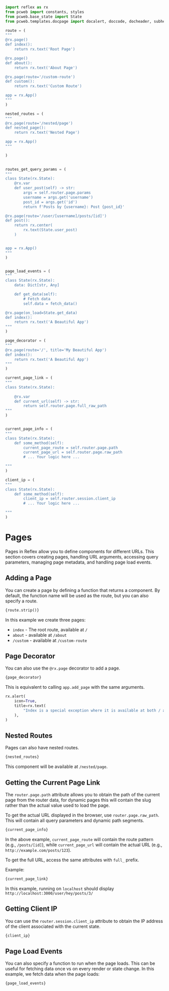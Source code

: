 ```python exec
import reflex as rx
from pcweb import constants, styles
from pcweb.base_state import State
from pcweb.templates.docpage import docalert, doccode, docheader, subheader, docdemobox

route = (
"""
@rx.page()
def index():
    return rx.text('Root Page')

@rx.page()
def about():
    return rx.text('About Page')

@rx.page(route='/custom-route')
def custom():
    return rx.text('Custom Route')

app = rx.App()
"""
)

nested_routes = (
"""
@rx.page(route='/nested/page')
def nested_page():
    return rx.text('Nested Page')

app = rx.App()
"""

)

  
routes_get_query_params = (
"""
class State(rx.State):
    @rx.var
    def user_post(self) -> str:
        args = self.router.page.params
        username = args.get('username')
        post_id = args.get('id')
        return f'Posts by {username}: Post {post_id}'

@rx.page(route='/user/[username]/posts/[id]')
def post():
    return rx.center(
        rx.text(State.user_post)
    )


app = rx.App()
"""  
)


page_load_events = (
"""
class State(rx.State):
    data: Dict[str, Any]

    def get_data(self):
        # Fetch data
        self.data = fetch_data()

@rx.page(on_load=State.get_data)
def index():
    return rx.text('A Beautiful App')
"""  
)

page_decorator = (
"""
@rx.page(route='/', title='My Beautiful App')
def index():
    return rx.text('A Beautiful App')
"""  
)

current_page_link = (
"""
class State(rx.State):
    
    @rx.var
    def current_url(self) -> str:
        return self.router.page.full_raw_path
"""  
)


current_page_info = (
"""
class State(rx.State):
    def some_method(self):
        current_page_route = self.router.page.path
        current_page_url = self.router.page.raw_path
        # ... Your logic here ...

"""  
)

client_ip = (
"""
class State(rx.State):
    def some_method(self):
        client_ip = self.router.session.client_ip
        # ... Your logic here ...

"""  
)
```

# Pages
Pages in Reflex allow you to define components for different URLs. This section covers creating pages, handling URL 
arguments, accessing query parameters, managing page metadata, and handling page load events.

## Adding a Page
You can create a page by defining a function that returns a component.
By default, the function name will be used as the route, but you can also specify a route.

```python
{route.strip()}
```

In this example we create three pages: 
- `index` - The root route, available at `/`
- `about` - available at `/about`
- `/custom` - available at `/custom-route`

## Page Decorator
You can also use the `@rx.page` decorator to add a page.

```python
{page_decorator}
```

This is equivalent to calling `app.add_page` with the same arguments.


```python eval
rx.alert(
    icon=True,
    title=rx.text(
        "Index is a special exception where it is available at both / and /index . All other pages are only available at their specified route.",
    ),
)
```

## Nested Routes
Pages can also have nested routes.

```python
{nested_routes}
```
This component will be available at `/nested/page`.



## Getting the Current Page Link
The `router.page.path` attribute allows you to obtain the path of the current page from the router data,
for dynamic pages this will contain the slug rather than the actual value used to load the page.

To get the actual URL displayed in the browser, use `router.page.raw_path`. This
will contain all query parameters and dynamic path segments.

```python
{current_page_info}
```
In the above example, `current_page_route` will contain the route pattern (e.g., `/posts/[id]`), while `current_page_url`
will contain the actual URL (e.g., `http://example.com/posts/123`).

To get the full URL, access the same attributes with `full_` prefix.

Example:

```python
{current_page_link}
```
In this example, running on `localhost` should display `http://localhost:3000/user/hey/posts/3/`


## Getting Client IP
You can use the `router.session.client_ip` attribute to obtain the IP address of the client associated 
with the current state.

```python
{client_ip}
```



## Page Load Events
You can also specify a function to run when the page loads. This can be useful for fetching data once vs on every render or state change.
In this example, we fetch data when the page loads:

```python
{page_load_events}
```
